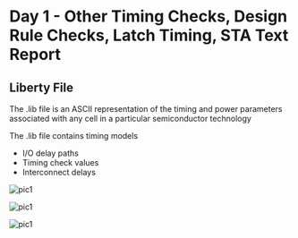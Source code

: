 # Day 1 - Other Timing Checks, Design Rule Checks, Latch Timing, STA Text Report

## Liberty File
The .lib file is an ASCII representation of the timing and power parameters associated with any cell in a particular semiconductor technology

The .lib file contains timing models
- I/O delay paths
- Timing check values
- Interconnect delays

![pic1](https://user-images.githubusercontent.com/48850794/220633824-c2ceadac-fae6-444f-8e60-b77804425938.png)

![pic1](https://user-images.githubusercontent.com/48850794/220634072-461a5035-1458-4d1d-9679-9d2536003e5e.png)

![pic1](https://user-images.githubusercontent.com/48850794/220634189-05cbf920-cd2d-440f-9523-48cbe8f5481e.png)




